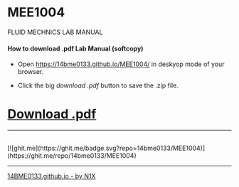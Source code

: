 # MEE1004
FLUID MECHNiCS LAB MANUAL

#### How to download .pdf Lab Manual (softcopy)

- Open https://14bme0133.github.io/MEE1004/ in deskyop mode of your browser.

- Click the big *download .pdf* button to save the .zip file.

# [Download .pdf](MEE1004-LAB-MANUAL.pdf)


---

<br>
[![ghit.me](https://ghit.me/badge.svg?repo=14bme0133/MEE1004)](https://ghit.me/repo/14bme0133/MEE1004)
<hr>

[14BME0133.github.io - by N1X](http://twitter.com/itsN1X)

